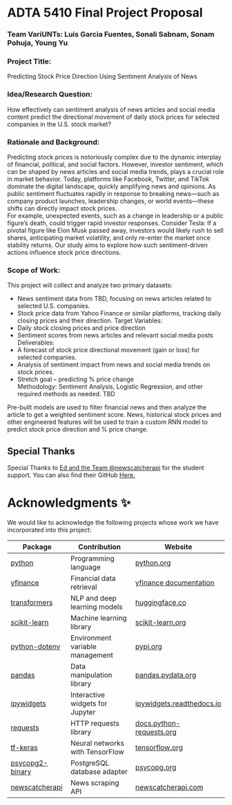 # ADTA 5410 Final Project Proposal
### Team VariUNTs: Luis Garcia Fuentes, Sonali Sabnam, Sonam Pohuja, Young Yu <br>
### Project Title: 
Predicting Stock Price Direction Using Sentiment Analysis of News <br>
### Idea/Research Question: 
How effectively can sentiment analysis of news articles and social media content predict the directional movement of daily stock prices for selected companies in the U.S. stock market? <br>
### Rationale and Background: 
Predicting stock prices is notoriously complex due to the dynamic interplay of financial, political, and social factors. However, investor sentiment, which can be shaped by news articles and social media trends, plays a crucial role in market behavior. Today, platforms like Facebook, Twitter, and TikTok dominate the digital landscape, quickly amplifying news and opinions. As public sentiment fluctuates rapidly in response to breaking news—such as company product launches, leadership changes, or world events—these shifts can directly impact stock prices. <br>
For example, unexpected events, such as a change in leadership or a public figure’s death, could trigger rapid investor responses. Consider Tesla: If a pivotal figure like Elon Musk passed away, investors would likely rush to sell shares, anticipating market volatility, and only re-enter the market once stability returns. Our study aims to explore how such sentiment-driven actions influence stock price directions.<br>
### Scope of Work: 
This project will collect and analyze two primary datasets:
- News sentiment data from TBD, focusing on news articles related to selected U.S. companies.
- Stock price data from Yahoo Finance or similar platforms, tracking daily closing prices and their direction.
Target Variables:
- Daily stock closing prices and price direction
- Sentiment scores from news articles and relevant social media posts
Deliverables:
- A forecast of stock price directional movement (gain or loss) for selected companies.
- Analysis of sentiment impact from news and social media trends on stock prices.
- Stretch goal – predicting % price change <br>
Methodology:
Sentiment Analysis, Logistic Regression, and other required methods as needed. TBD <br>


Pre-built models are used to filter financial news and then analyze the article to get a weighted sentiment score. News, historical stock prices and other engineered features will be used to train a custom RNN model to predict stock price direction and % price change. <br>

## Special Thanks

Special Thanks to [Ed and the Team @newscatcherapi](https://www.newscatcherapi.com/) for the student support. You can also find their GitHub [Here.](https://github.com/NewscatcherAPI)


# Acknowledgments ✨

We would like to acknowledge the following projects whose work we have incorporated into this project:

<!-- ALL-CONTRIBUTORS-LIST:START - Do not remove or modify this section -->
<!-- prettier-ignore-start -->
<!-- markdownlint-disable -->

| Package | Contribution | Website |
|---------|--------------|---------|
| [python](https://www.python.org/) | Programming language | [python.org](https://www.python.org/) |
| [yfinance](https://github.com/ranaroussi/yfinance) | Financial data retrieval | [yfinance documentation](https://pypi.org/project/yfinance/) |
| [transformers](https://github.com/huggingface/transformers) | NLP and deep learning models | [huggingface.co](https://huggingface.co/transformers/) |
| [scikit-learn](https://github.com/scikit-learn/scikit-learn) | Machine learning library | [scikit-learn.org](https://scikit-learn.org/) |
| [python-dotenv](https://github.com/theskumar/python-dotenv) | Environment variable management | [pypi.org](https://pypi.org/project/python-dotenv/) |
| [pandas](https://github.com/pandas-dev/pandas) | Data manipulation library | [pandas.pydata.org](https://pandas.pydata.org/) |
| [ipywidgets](https://github.com/jupyter-widgets/ipywidgets) | Interactive widgets for Jupyter | [ipywidgets.readthedocs.io](https://ipywidgets.readthedocs.io/) |
| [requests](https://github.com/psf/requests) | HTTP requests library | [docs.python-requests.org](https://docs.python-requests.org/) |
| [tf-keras](https://github.com/tensorflow/tensorflow) | Neural networks with TensorFlow | [tensorflow.org](https://www.tensorflow.org/guide/keras) |
| [psycopg2-binary](https://github.com/psycopg/psycopg2) | PostgreSQL database adapter | [psycopg.org](https://www.psycopg.org/) |
| [newscatcherapi](https://github.com/NewscatcherAPI/newscatcherapi-sdk-python) | News scraping API | [newscatcherapi.com](https://newscatcherapi.com/) |


<!-- ALL-CONTRIBUTORS-LIST:END -->





